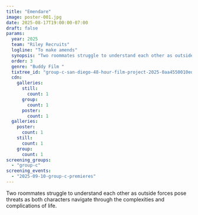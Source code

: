 ```yaml
---
title: "Emendare"
image: poster-001.jpg
date: 2025-08-17T19:00:00-07:00
draft: false
params:
  year: 2025
  team: "Riley Recruits"
  logline: "To make amends"
  synopsis: "Two roommates struggle to understand each other as outside forces pose threats as both characters navigate through the complexities and complications of life. "
  order: 3
  genre: "Buddy Film "
  tixtree_id: "group-c-san-diego-48-hour-film-project-2025-0aa4550010ed"
  cdn:
    galleries:
      still:
        count: 1
      group:
        count: 1
      poster:
        count: 1
  galleries:
    poster:
      count: 1
    still:
      count: 1
    group:
      count: 1
screening_groups:
  - "group-c"
screening_events:
  - "2025-09-10-group-c-premieres"
---
```

Two roommates struggle to understand each other as outside forces pose threats as both characters navigate through the complexities and complications of life.
